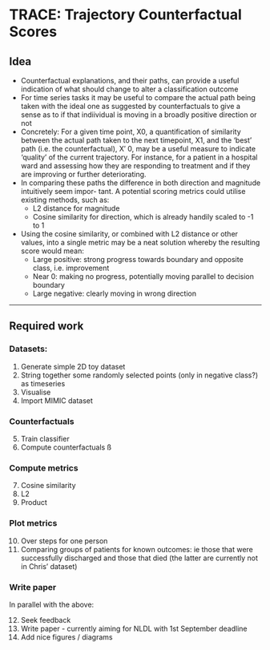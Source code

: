 # TRACE: Trajectory Counterfactual Scores
## Idea

- Counterfactual explanations, and their paths, can provide a useful indication of what should
change to alter a classification outcome
- For time series tasks it may be useful to compare the actual path being taken with the ideal one
as suggested by counterfactuals to give a sense as to if that indiividual is moving in a broadly positive
direction or not
- Concretely: For a given time point, X0, a quantification of similarity between the actual path
taken to the next timepoint, X1, and the ‘best’ path (i.e. the counterfactual), X′
0, may be a
useful measure to indicate ‘quality’ of the current trajectory. For instance, for a patient in a
hospital ward and assessing how they are responding to treatment and if they are improving or
further deteriorating.
- In comparing these paths the difference in both direction and magnitude intuitively seem impor-
tant. A potential scoring metrics could utilise existing methods, such as:
    - L2 distance for magnitude
    - Cosine similarity for direction, which is already handily scaled to -1 to 1
- Using the cosine similarity, or combined with L2 distance or other values, into a single metric
may be a neat solution whereby the resulting score would mean:
    - Large positive: strong progress towards boundary and opposite class, i.e. improvement
    - Near 0: making no progress, potentially moving parallel to decision boundary
    - Large negative: clearly moving in wrong direction

--- 
## Required work

### Datasets:
1. Generate simple 2D toy dataset
2. String together some randomly selected points (only in negative class?) as timeseries
3. Visualise
4. Import MIMIC dataset

### Counterfactuals
5. Train classifier
6. Compute counterfactuals
ß
### Compute metrics
7. Cosine similarity
8. L2
9. Product

### Plot metrics
10. Over steps for one person
11. Comparing groups of patients for known outcomes: ie those that were successfully discharged and those that died (the latter are currently not in Chris’ dataset)

### Write paper
In parallel with the above:

12. Seek feedback
13. Write paper - currently aiming for NLDL with 1st September deadline
14. Add nice figures / diagrams